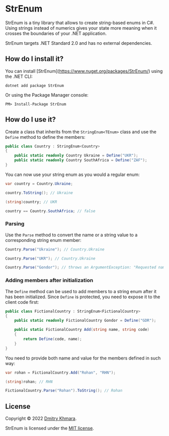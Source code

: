 # StrEnum

StrEnum is a tiny library that allows to create string-based enums in C#. Using strings instead of numerics gives your state more meaning when it crosses the boundaries of your .NET application.

StrEnum targets .NET Standard 2.0 and has no external dependencies.

## How do I install it?

You can install \[StrEnum\](https://www.nuget.org/packages/StrEnum/) using the .NET CLI:

```
dotnet add package StrEnum
```

Or using the Package Manager console:

```
PM> Install-Package StrEnum
```

## How do I use it?

Create a class that inherits from the `StringEnum<TEnum>` class and use the `Define` method to define the members:

```csharp
public class Country : StringEnum<Country>
{
    public static readonly Country Ukraine = Define("UKR");
    public static readonly Country SouthAfrica = Define("ZAF");
}
```

You can now use your string enum as you would a regular enum:

```csharp
var country = Country.Ukraine;

country.ToString(); // Ukraine

(string)country; // UKR

country == Country.SouthAfrica; // false
```

### Parsing

Use the `Parse` method to convert the name or a string value to a corresponding string enum member:

```csharp
Country.Parse("Ukraine"); // Country.Ukraine

Country.Parse("UKR"); // Country.Ukraine

Country.Parse("Gondor"); // throws an ArgumentException: "Requested name or value 'Gondor' was not found."
```

### Adding members after initialization

The `Define` method can be used to add members to a string enum after it has been initialized. Since `Define` is protected, you need to expose it to the client code first:

```csharp
public class FictionalCountry : StringEnum<FictionalCountry>
{
    public static readonly FictionalCountry Gondor = Define("GDR");

    public static FictionalCountry Add(string name, string code)
    {
        return Define(code, name);
    }
}
```

You need to provide both name and value for the members defined in such way:

```csharp
var rohan = FictionalCountry.Add("Rohan", "RHN");

(string)rohan; // RHN

FictionalCountry.Parse("Rohan").ToString(); // Rohan
```

## License

Copyright &copy; 2022 [Dmitry Khmara](https://dmitrykhmara.com).

StrEnum is licensed under the [MIT license](LICENSE.txt).